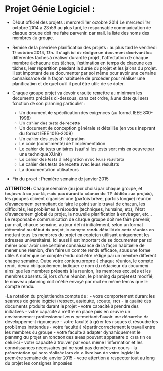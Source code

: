 Projet Génie Logiciel :
======================

- Début officiel des projets : mercredi 1er octobre 2014
Le mercredi 1er octobre 2014 à 23h59 au plus tard, le responsable communication de chaque groupe doit me faire parvenir, par mail, la liste des noms des membres du groupe.

- Remise de la première planification des projets : au plus tard le vendredi 17 octobre 2014, 12h. Il s'agit ici de rédiger un document décrivant les différentes tâches à réaliser durant le projet, l'affectation de chaque membre à chacune des tâches, l'estimation en temps de chacune des tâches, leur répartition pendant la durée du projet et les jalons du projet. Il est important de se documenter par soi même pour avoir une certaine connaissance de la façon habituelle de procéder pour réaliser une planification et de quel outil il peut être utile de se doter.

- Chaque groupe projet va devoir ensuite remettre au minimum les documents précisés ci-dessous, dans cet ordre, à une date qui sera fonction de son planning particulier :

    - Un document de spécification des exigences (au format IEEE 830-1998)
    - Un cahier des tests de recette
    - Un document de conception générale et détaillée (en vous inspirant du format IEEE 1016-2009)
    - Un cahier des tests d'intégration
    - Le code (commmenté) de l'implémentation
    - Le cahier de tests unitaires (sauf si les tests sont mis en oeuvre par une technique XUnit)
    - Le cahier des tests d'intégration avec leurs résultats
    - Le cahier des tests de recette avec leurs résultats
    - La documentation utilisateurs

- Fin du projet : Première semaine de janvier 2015

**ATTENTION :** Chaque semaine (au jour choisi par chaque groupe, et toujours à ce jour là, mais pas durant la séance de TP dédiée aux projets), les groupes doivent organiser une (parfois brève, parfois longue) réunion d'avancement permettant de faire le point sur le travail de chacun, les difficultés, les problèmes à résoudre (techniques, humains, etc), l'état d'avancement global du projet, la nouvelle planification à envisager, etc...
Le responsable communication de chaque groupe doit me faire parvenir, par mail, chaque semaine, au jour défini initialement, selon un format déterminé au début du projet, le compte rendu détaillé de cette réunion en mettant tous les membres du projet en copie(en utilisant uniquement les adresses universitaire). Ici aussi il est important de se documenter par soi même pour avoir une certaine connaissance de la façon habituelle de mener une réunion, d'en faire un compte rendu efficace, sous une forme utile. A noter que ce compte rendu doit être rédigé par un membre différent chaque semaine. Outre votre contenu propre à chaque réunion, le compte rendu devra obligatoirement indiquer le nom du rédacteur du document ainsi que les membres présents à la réunion, les membres excusés et les membres absents. Si, lors d'une réunion, le planning du projet est modifié, le nouveau planning doit m'être envoyé par mail en même temps que le compte rendu.

-La notation du projet tiendra compte de :
    - votre comportement durant les séances de génie logiciel (respect, assiduité, écoute, etc)
    - la qualité des documents produits durant le projet
    - votre capacité à prendre des initiatives
    - votre capacité à mettre en place puis en oeuvre un environnement professionnel vous permettant d'avoir une démarche de développement rigoureuse
    - votre faculté à gérer les risques et résoudre les problèmes inattendus
    - votre faculté à répartir correctement le travail entre les membres du groupe
    - votre faculté à adapter dynamiquement le planning du projet en fonction des aléas pouvant apparaître d'ici la fin de celui-ci
    - votre capacité à trouver par vous même l'information et les connaissances nécessaires qui ne sont pas données en cours
    - la présentation qui sera réalisée lors de la livraison de votre logiciel la première semaine de janvier 2015
    - votre attention à respecter tout au long du projet les consignes imposées


